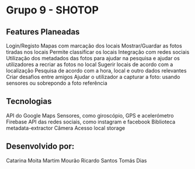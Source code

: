 # Grupo 9 - SHOTOP

## Features Planeadas

Login/Registo
Mapas com marcação dos locais
Mostrar/Guardar as fotos tiradas nos locais
Permite classificar os locais
Integração com redes sociais 
Utilização dos metadados das fotos para ajudar na pesquisa e ajudar os utilizadores a recriar as fotos no local
Sugerir locais de acordo com a localização
Pesquisa de acordo com a hora, local e outro dados relevantes
Criar desafios entre amigos
Ajudar o utilizador a capturar a foto: usando sensores ou sobrepondo a foto referência

## Tecnologias

API do Google Maps
Sensores, como giroscópio, GPS e acelerómetro
Firebase 
API das redes sociais, como instagram e facebook
Biblioteca metadata-extractor
Câmera
Acesso local storage

## Desenvolvido por:

Catarina Moita 
Martim Mourão 
Ricardo Santos
Tomás Dias

